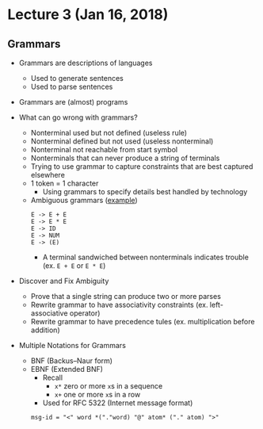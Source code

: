 # Lecture 3 (Jan 16, 2018)
## Grammars
* Grammars are descriptions of languages
  * Used to generate sentences
  * Used to parse sentences
* Grammars are (almost) programs
* What can go wrong with grammars?
  * Nonterminal used but not defined (useless rule)
  * Nonterminal defined but not used (useless nonterminal)
  * Nonterminal not reachable from start symbol
  * Nonterminals that can never produce a string of terminals
  * Trying to use grammar to capture constraints that are best captured elsewhere
  * 1 token = 1 character
    * Using grammars to specify details best handled by technology
  * Ambiguous grammars ([example](Images/ambiguous.jpg))
    ```
    E -> E + E
    E -> E * E
    E -> ID
    E -> NUM
    E -> (E)
    ```
      * A terminal sandwiched between nonterminals indicates trouble (ex. `E + E` or `E * E`)
      
* Discover and Fix Ambiguity
  * Prove that a single string can produce two or more parses
  * Rewrite grammar to have associativity constraints (ex. left-associative operator)
  * Rewrite grammar to have precedence tules (ex. multiplication before addition)
* Multiple Notations for Grammars
  * BNF (Backus–Naur form)
  * EBNF (Extended BNF)
    * Recall
      * `x*` zero or more `x`s in a sequence
      * `x+` one or more `x`s in a row
    * Used for RFC 5322 (Internet message format)
    ```
    msg-id = "<" word *("."word) "@" atom* ("." atom) ">"
    ```
